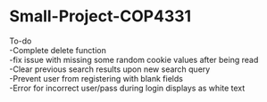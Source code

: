 # Small-Project-COP4331

To-do\
-Complete delete function\
-fix issue with missing some random cookie values after being read\
-Clear previous search results upon new search query\
-Prevent user from registering with blank fields\
-Error for incorrect user/pass during login displays as white text
